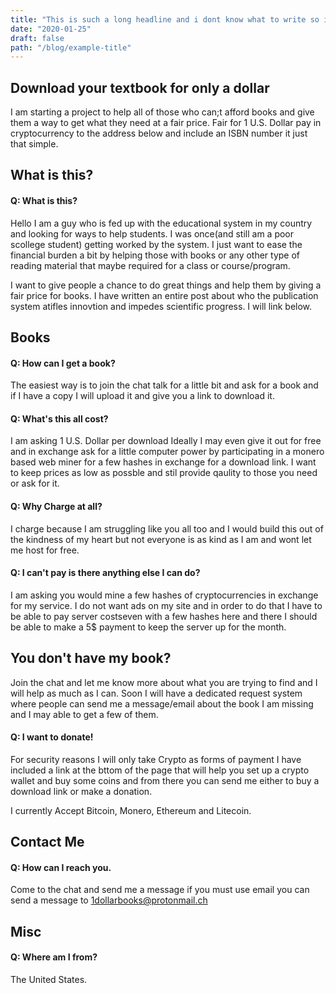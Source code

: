```yaml
---
title: "This is such a long headline and i dont know what to write so i keep continiung"
date: "2020-01-25"
draft: false
path: "/blog/example-title"
---
```

## Download your textbook for only a dollar 

I am starting a project  to help all of those who can;t afford books and give them a way to get what they need at a fair price. Fair for 1 U.S. Dollar
pay in cryptocurrency to the address below and include an ISBN number it just that simple.

## What is this?

#### Q: What is this?

Hello I am a guy who is fed up with the educational system in my country and looking for ways to help students. I was once(and still am a poor scollege student) getting worked by the system. I just want to ease the financial burden a bit by helping those with books or any other type of reading material that maybe required for a class or course/program. 


I want to give people a chance to do great things and help them by giving a fair price for books. I have written an entire post about who the publication system atifles innovtion and impedes scientific progress. I will link below. 

## Books 

#### Q: How can I get a book?

The easiest way is to join the chat talk for a little bit and ask for a book and if I have a copy I will upload it and give you a link to download it.

#### Q: What's this all cost?

I am asking 1 U.S. Dollar per download Ideally I may even give it out for free and in exchange ask for a little computer power by participating in a monero based web miner for a few hashes in exchange for a download link. I want to keep prices as low as possble and stil provide qaulity to those you need or ask for it.

#### Q: Why Charge at all?

I charge because I am struggling like you all too and I would build this out of the kindness of my heart but not everyone is as kind as I am and wont let me host for free.


#### Q: I can't pay is there anything else I can do?

I am asking you would mine a few hashes of cryptocurrencies in exchange for my service. I do not want ads on my site and in order to do that I have to be able to pay server costseven with a few hashes here and there I should be able to make a 5$ payment to keep the server up for the month.

## You don't have my book? 

Join the chat and let me know more about what you are trying to find and I will help as much as I can. Soon I will have a dedicated request system where people can send me a message/email about the book I am missing and I may able to get a few of them.


#### Q: I want to donate!

For security reasons I will only take Crypto as forms of payment I have included a link at the bttom of the page that will help you set up a crypto wallet and buy some coins and from there you can send me either to buy a download link or make a donation.

I currently Accept Bitcoin, Monero, Ethereum and Litecoin.

## Contact Me

#### Q: How can I reach you.

Come to the chat and send me a message if you must use email you can send a message to 1dollarbooks@protonmail.ch

## Misc

#### Q: Where am I from?

The United States.





